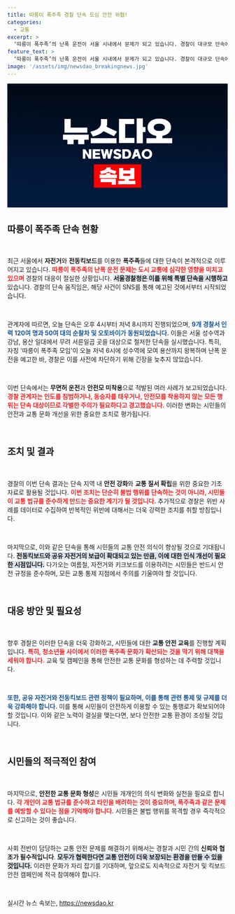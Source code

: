 ```yaml
---
title: 따릉이 폭주족 경찰 단속 도심 안전 위협!
categories:
  - 교통
excerpt: >
  ‘따릉이 폭주족’의 난폭 운전이 서울 시내에서 문제가 되고 있습니다. 경찰이 대규모 단속에 나선 가운데, SNS를 통해 모임을 예고한 청소년들은 모습을 드러내지 않았습니다. 안전 운전의 중요성이 다시금 강조되는 시점입니다!
feature_text: >
  ‘따릉이 폭주족’의 난폭 운전이 서울 시내에서 문제가 되고 있습니다. 경찰이 대규모 단속에 나선 가운데, SNS를 통해 모임을 예고한 청소년들은 모습을 드러내지 않았습니다. 안전 운전의 중요성이 다시금 강조되는 시점입니다!
image: '/assets/img/newsdao_breakingnews.jpg'
---
```


<p><img src="/assets/img/newsdao_breakingnews.jpg" alt="implanttips 속보" /></p>

<h2 data-ke-size="size26">따릉이 폭주족 단속 현황</h2>

<p data-ke-size="size16">&nbsp;</p>

<p>최근 서울에서 <b>자전거</b>와 <b>전동킥보드</b>를 이용한 <b>폭주족</b>들에 대한 단속이 본격적으로 이루어지고 있습니다. <b><span style="color: #ee2323;">따릉이 폭주족의 난폭 운전 문제는 도시 교통에 심각한 영향을 미치고 있으며</span></b> 경찰의 대응이 절실한 상황입니다. <b><span style="background-color: #21538527;">서울경찰청은 이를 위해 특별 단속을 시행하고</span></b> 있습니다. 경찰의 단속 움직임은, 해당 사건이 SNS를 통해 예고된 것에서부터 시작되었습니다.</p>

<p data-ke-size="size16">&nbsp;</p>

<p>관계자에 따르면, 오늘 단속은 오후 4시부터 저녁 8시까지 진행되었으며, <b><span style="color: #1a5490;">9개 경찰서 인력 120여 명과 50여 대의 순찰차 및 오토바이가 동원되었습니다.</span></b> 이들은 서울 성수역과 강남, 용산 일대에서 무려 서른일곱 곳을 대상으로 철저한 단속을 실시했습니다. 특히, 자칭 '따릉이 폭주족 모임'이 오늘 저녁 6시에 성수역에 모여 용산까지 왕복하며 난폭 운전을 예고한 바, 경찰은 이를 사전에 차단하기 위해 긴장을 늦추지 않았습니다.</p>

<p data-ke-size="size16">&nbsp;</p>

<p>이번 단속에서는 <b>무면허 운전</b>과 <b>안전모 미착용</b>으로 적발된 여러 사례가 보고되었습니다. <b><span style="color: #ee2323;">경찰 관계자는 인도를 침범하거나, 동승자를 태우거나, 안전모를 착용하지 않는 모든 행위는 단속 대상이므로 각별한 주의가 필요하다고 경고했습니다.</span></b> 이러한 변화는 시민들의 안전과 교통 문화 개선을 위한 중요한 조치로 평가됩니다.</p>

<p data-ke-size="size16">&nbsp;</p>

<h2 data-ke-size="size26">조치 및 결과</h2>

<p data-ke-size="size16">&nbsp;</p>

<p>경찰의 이번 단속 결과는 단속 지역 내 <b>안전 강화</b>와 <b>교통 질서 확립</b>을 위한 중요한 기초 자료로 활용될 것입니다. <b><span style="color: #ee2323;">이번 조치는 단순히 불법 행위를 단속하는 것이 아니라, 시민들이 교통 법규를 준수하게 만드는 중요한 계기가 될 것입니다.</span></b> 추가적으로 경찰은 위반 사례를 데이터로 수집하여 반복적인 위반에 대해서는 더욱 강력한 조치를 취할 방침입니다.</p>

<p data-ke-size="size16">&nbsp;</p>

<p>마지막으로, 이와 같은 단속을 통해 시민들의 교통 안전 의식이 향상될 것으로 기대됩니다. <b><span style="background-color: #21538527;">전동킥보드와 공유 자전거의 보급이 확대되고 있는 만큼, 이에 대한 인식 개선이 필요한 시점입니다.</span></b> 다가오는 여름철, 자전거와 키크보드를 이용하려는 시민들은 반드시 안전 규정을 준수하며, 모든 교통 통제 지점에서 주의를 기울여야 할 것입니다.</p>

<p data-ke-size="size16">&nbsp;</p>

<h2 data-ke-size="size26">대응 방안 및 필요성</h2>

<p data-ke-size="size16">&nbsp;</p>

<p>향후 경찰은 이러한 단속을 더욱 강화하고, 시민들에 대한 <b>교통 안전 교육</b>를 진행할 계획입니다. <b><span style="color: #ee2323;">특히, 청소년들 사이에서 이러한 폭주족 문화가 확산되는 것을 막기 위해 대책을 세워야 합니다.</span></b> 교육 및 캠페인을 통해 안전한 교통 문화를 형성하는 데 주력할 것입니다.</p>

<p data-ke-size="size16">&nbsp;</p>

<p><b><span style="color: #1a5490;">또한, 공유 자전거와 전동킥보드 관련 정책이 필요하며, 이를 통해 관련 통제 및 규제를 더욱 강화해야 합니다.</span></b> 이를 통해 시민들이 안전하게 이용할 수 있는 통행로가 확보되어야 할 것입니다. 이와 같은 노력이 결실을 맺는다면, 보다 안전한 교통 환경이 조성될 것입니다. </p>

<p data-ke-size="size16">&nbsp;</p>

<h2 data-ke-size="size26">시민들의 적극적인 참여</h2>

<p data-ke-size="size16">&nbsp;</p>

<p>마지막으로, <b>안전한 교통 문화 형성</b>은 시민들 개개인의 의식 변화와 실천을 필요로 합니다. <b><span style="color: #ee2323;">각 개인이 교통 법규를 준수하고 타인을 배려하는 것이 중요하며, 폭주족과 같은 문제를 예방할 수 있다는 점을 기억해야 합니다.</span></b> 시민들은 불법 행위를 목격할 경우 즉각적으로 신고하는 것이 좋습니다.</p>

<p data-ke-size="size16">&nbsp;</p>

<p>사회 전반이 담당하는 교통 안전 문제를 해결하기 위해서는 경찰과 시민 간의 <b>신뢰와 협조가 필수적입니다</b>. <b><span style="background-color: #21538527;">모두가 협력한다면 교통 안전이 더욱 보장되는 환경을 만들 수 있을 것입니다.</span></b> 이러한 문화가 자리 잡기를 기대하며, 앞으로도 지속적으로 자전거 및 킥보드 안전 캠페인에 적극 참여해야 합니다.</p>

<p data-ke-size="size16">&nbsp;</p>
실시간 뉴스 속보는, <a href="https://newsdao.kr" rel="dofollow">https://newsdao.kr</a>


